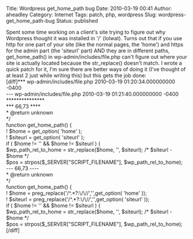 Title: Wordpress get_home_path bug
Date: 2010-03-19 00:41
Author: aheadley
Category: Internet
Tags: patch, php, wordpress
Slug: wordpress-get_home_path-bug
Status: published

Spent some time working on a client's site trying to figure out why
Wordpress thought it was installed in '/' (lolwat). Turns out that if
you use http for one part of your site (like the normal pages, the
'home') and https for the admin part (the 'siteurl' part) AND they are
in different paths, get\_home\_path() in wp-admin/includes/file.php
can't figure out where your site is actually located because the
str\_replace() doesn't match. I wrote a quick patch for it, I'm sure
there are better ways of doing it (I've thought of at least 2 just while
writing this) but this gets the job done:  
[diff]\*\*\* wp-admin/includes/file.php 2010-03-19
01:20:34.000000000 -0400  
--- wp-admin/includes/file.php 2010-03-19 01:21:40.000000000 -0400  
\*\*\*\*\*\*\*\*\*\*\*\*\*\*\*  
\*\*\* 66,73 \*\*\*\*  
\* @return unknown  
\*/  
function get\_home\_path() {  
! \$home = get\_option( 'home' );  
! \$siteurl = get\_option( 'siteurl' );  
if ( \$home != '' && \$home != \$siteurl ) {  
\$wp\_path\_rel\_to\_home = str\_replace(\$home, '', \$siteurl); /\*
\$siteurl - \$home \*/  
\$pos = strpos(\$\_SERVER["SCRIPT\_FILENAME"],
\$wp\_path\_rel\_to\_home);  
--- 66,73 ----  
\* @return unknown  
\*/  
function get\_home\_path() {  
! \$home = preg\_replace('/\^.\*?:\\/\\//','',get\_option( 'home' ));  
! \$siteurl = preg\_replace('/\^.\*?:\\/\\//','',get\_option( 'siteurl'
));  
if ( \$home != '' && \$home != \$siteurl ) {  
\$wp\_path\_rel\_to\_home = str\_replace(\$home, '', \$siteurl); /\*
\$siteurl - \$home \*/  
\$pos = strpos(\$\_SERVER["SCRIPT\_FILENAME"],
\$wp\_path\_rel\_to\_home);[/diff]
